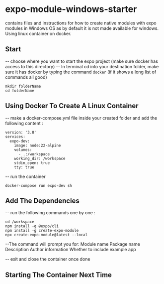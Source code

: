 # expo-module-windows-starter
contains files and instructions for how to create native modules with expo modules in Windows OS as by default it is not made available for windows. Using linux container on docker.

## Start ##
-- choose where you want to start the expo project (make sure docker has access to this directory)
-- In terminal cd into your destination folder, make sure it has docker by typing the command `docker` (if it shows a long list of commands all good)
```
mkdir folderName
cd folderName
```

## Using Docker To Create A Linux Container ##
-- make a docker-compose.yml file inside your created folder and add the following content :
```
version: '3.8'
services:
  expo-dev:
    image: node:22-alpine
    volumes:
      - .:/workspace
    working_dir: /workspace
    stdin_open: true
    tty: true
```
-- run the container
```
docker-compose run expo-dev sh
```

## Add The Dependencies ##
-- run the following commands one by one :
```
cd /workspace
npm install -g @expo/cli
npm install -g create-expo-module
npx create-expo-module@latest --local
```

--The command will prompt you for:
    Module name
    Package name
    Description
    Author information
    Whether to include example app

-- exit and close the container once done

## Starting The Container Next Time ##